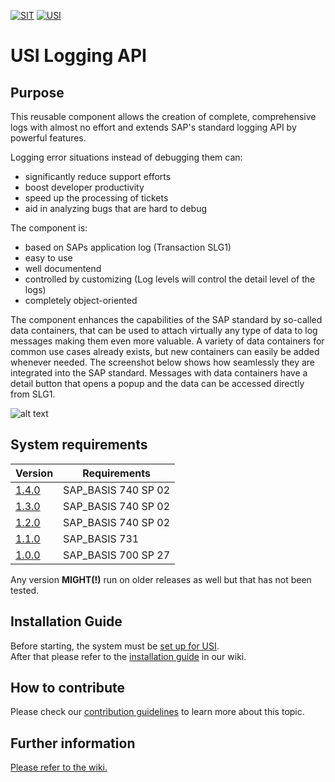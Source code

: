 <!-- Links used on this page (Declaration) -->
[WIKI]:           ../../wiki
[INSTALLATION]:   ../../wiki/Installation-Guide
[CONTRIBUTING]:   ./docs/CONTRIBUTING.md
[SYSTEM_SETUP]:   https://github.com/SchwarzIT/sap-usi#getting-started
[V1.0.0]:         ../../releases/tag/v1.0.0
[V1.1.0]:         ../../releases/tag/v1.1.0
[V1.2.0]:         ../../releases/tag/v1.2.0
[V1.3.0]:         ../../releases/tag/v1.3.0
[V1.4.0]:         ../../releases/tag/v1.4.0

<!-- Images used on this page (Declaration) -->
[SLG1]: ../media/Screenshot_SLG1_Showcase_Data_Containers.png "Showcase Data Containers"




[![SIT](https://img.shields.io/badge/SIT-About%20us-%236e1e6e)](https://it.schwarz)
[![USI](https://img.shields.io/badge/USI-More%20Software-blue)](https://github.com/SchwarzIT/sap-usi)

# USI Logging API
## Purpose
This reusable component allows the creation of complete, comprehensive logs with almost no effort and extends SAP's standard logging API by powerful features.

Logging error situations instead of debugging them can:
* significantly reduce support efforts
* boost developer productivity
* speed up the processing of tickets
* aid in analyzing bugs that are hard to debug

The component is:
* based on SAPs application log (Transaction SLG1)
* easy to use
* well documentend
* controlled by customizing (Log levels will control the detail level of the logs)
* completely object-oriented

The component enhances the capabilities of the SAP standard by so-called data containers, that can be used to attach virtually any type of data to log messages making them even more valuable. A variety of data containers for common use cases already exists, but new containers can easily be added whenever needed. The screenshot below shows how seamlessly they are integrated into the SAP standard. Messages with data containers have a detail button that opens a popup and the data can be accessed directly from SLG1.

![alt text][SLG1]

## System requirements
| Version         | Requirements        |
| --------------- | ------------------- |
| [1.4.0][V1.4.0] | SAP_BASIS 740 SP 02 |
| [1.3.0][V1.3.0] | SAP_BASIS 740 SP 02 |
| [1.2.0][V1.2.0] | SAP_BASIS 740 SP 02 |
| [1.1.0][V1.1.0] | SAP_BASIS 731       |
| [1.0.0][V1.0.0] | SAP_BASIS 700 SP 27 |

Any version **MIGHT(!)** run on older releases as well but that has not been tested.

## Installation Guide
Before starting, the system must be [set up for USI][SYSTEM_SETUP].   
After that please refer to the [installation guide][INSTALLATION] in our wiki.

## How to contribute
Please check our [contribution guidelines][CONTRIBUTING] to learn more about this topic.

## Further information
[Please refer to the wiki.][WIKI]
